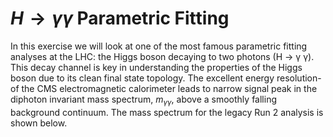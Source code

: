# $H \rightarrow \gamma \gamma$ Parametric Fitting

In this exercise we will look at one of the most famous parametric fitting analyses at the LHC: the Higgs boson decaying to two photons (H → γ γ). This decay channel is key in understanding the properties of the Higgs boson due to its clean final state topology. The excellent energy resolution- of the CMS electromagnetic calorimeter leads to narrow signal peak in the diphoton invariant mass spectrum, $m_{\gamma\gamma}$, above a smoothly falling background continuum. The mass spectrum for the legacy Run 2 analysis is shown below.